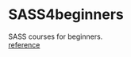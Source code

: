 # SASS4beginners
SASS courses for beginners.    
[reference](https://github.com/ganlanyuan/SASS4beginners/blob/master/reference.md)
